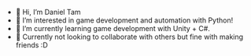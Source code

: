 - 👋 Hi, I’m Daniel Tam
- 👀 I’m interested in game development and automation with Python!
- 🌱 I’m currently learning game development with Unity + C#.
- 💞️ Currently not looking to collaborate with others but fine with making friends :D
